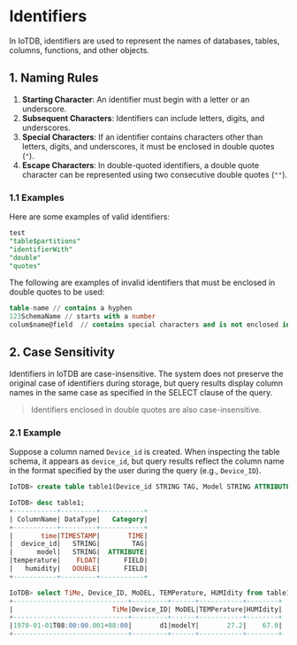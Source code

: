 <!--

    Licensed to the Apache Software Foundation (ASF) under one
    or more contributor license agreements.  See the NOTICE file
    distributed with this work for additional information
    regarding copyright ownership.  The ASF licenses this file
    to you under the Apache License, Version 2.0 (the
    "License"); you may not use this file except in compliance
    with the License.  You may obtain a copy of the License at
    
        http://www.apache.org/licenses/LICENSE-2.0
    
    Unless required by applicable law or agreed to in writing,
    software distributed under the License is distributed on an
    "AS IS" BASIS, WITHOUT WARRANTIES OR CONDITIONS OF ANY
    KIND, either express or implied.  See the License for the
    specific language governing permissions and limitations
    under the License.

-->

# Identifiers

In IoTDB, identifiers are used to represent the names of databases, tables, columns, functions, and other objects.

## 1. Naming Rules

1. **Starting Character**: An identifier must begin with a letter or an underscore.
2. **Subsequent Characters**: Identifiers can include letters, digits, and underscores.
3. **Special Characters**: If an identifier contains characters other than letters, digits, and underscores, it must be enclosed in double quotes (`"`).
4. **Escape Characters**: In double-quoted identifiers, a double quote character can be represented using two consecutive double quotes (`""`).

### 1.1 Examples

Here are some examples of valid identifiers:

```sql
test
"table$partitions"
"identifierWith"
"double"
"quotes"
```

The following are examples of invalid identifiers that must be enclosed in double quotes to be used:

```sql
table-name // contains a hyphen
123SchemaName // starts with a number
colum$name@field  // contains special characters and is not enclosed in double quotes
```

## 2. Case Sensitivity

Identifiers in IoTDB are case-insensitive. The system does not preserve the original case of identifiers during storage, but query results display column names in the same case as specified in the SELECT clause of the query.

> Identifiers enclosed in double quotes are also case-insensitive.

### 2.1 Example

Suppose a column named `Device_id` is created. When inspecting the table schema, it appears as `device_id`, but query results reflect the column name in the format specified by the user during the query (e.g., `Device_ID`).

```sql
IoTDB> create table table1(Device_id STRING TAG, Model STRING ATTRIBUTE, TemPerature FLOAT FIELD, Humidity DOUBLE FIELD)

IoTDB> desc table1;
+-----------+---------+-----------+
| ColumnName| DataType|   Category|
+-----------+---------+-----------+
|       time|TIMESTAMP|       TIME|
|  device_id|   STRING|        TAG|
|      model|   STRING|  ATTRIBUTE|
|temperature|    FLOAT|      FIELD|
|   humidity|   DOUBLE|      FIELD|
+-----------+---------+-----------+

IoTDB> select TiMe, Device_ID, MoDEL, TEMPerature, HUMIdity from table1;
+-----------------------------+---------+------+-----------+--------+
|                         TiMe|Device_ID| MoDEL|TEMPerature|HUMIdity|
+-----------------------------+---------+------+-----------+--------+
|1970-01-01T08:00:00.001+08:00|       d1|modelY|       27.2|    67.0|
+-----------------------------+---------+------+-----------+--------+
```